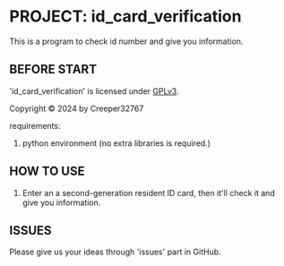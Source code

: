# PROJECT: id_card_verification

This is a program to check id number and give you information.

## BEFORE START

'id_card_verification' is licensed under [GPLv3](./LICENSE).

Copyright © 2024 by Creeper32767

requirements:

1. python environment (no extra libraries is required.)

## HOW TO USE

1. Enter an a second-generation resident ID card, then it'll check it and give you information.

## ISSUES

Please give us your ideas through 'issues' part in GitHub.
